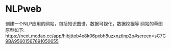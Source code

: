# NLPweb
创建一个NLP应用的网站，包括知识图谱，数据可视化，数据挖掘等
网站的草图原型如下:
https://next.modao.cc/app/hibjttob4x8k06pxbh8uzxnztlnp2p#screen=sC7C9BA95601567691050655
